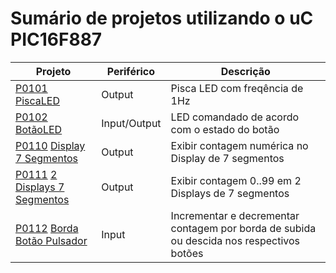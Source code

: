 # Sumário de projetos utilizando o uC **PIC16F887**


Projeto	            | Periférico    | Descrição
------------------- | ------------- | -----------------------
[P0101](https://github.com/JoseWRPereira/P0101-piscaLED) [PiscaLED](https://josewrpereira.github.io/ddp/2020/P0101-piscaLED/)	    | Output        | Pisca LED com freqência de 1Hz
[P0102](https://github.com/JoseWRPereira/P0102-botaoLED) [BotãoLED](https://josewrpereira.github.io/ddp/2020/P0102-botaoLED/)	    | Input/Output  | LED comandado de acordo com o estado do botão
[P0110](https://github.com/JoseWRPereira/P0110-disp7seg) [Display 7 Segmentos](https://josewrpereira.github.io/ddp/2020/P0110-disp7seg/)	    | Output  | Exibir contagem numérica no Display de 7 segmentos
[P0111](https://github.com/JoseWRPereira/P0111-disp7segX2) [2 Displays 7 Segmentos](https://josewrpereira.github.io/ddp/2020/P0111-disp7segX2/)	    | Output  | Exibir contagem 0..99 em 2 Displays de 7 segmentos
[P0112](https://github.com/JoseWRPereira/P0112-bordaBotaoPulsador) [Borda Botão Pulsador](https://josewrpereira.github.io/ddp/2020/P0112-bordaBotaoPulsador/)	    | Input  | Incrementar e decrementar contagem por borda de subida ou descida nos respectivos botões
